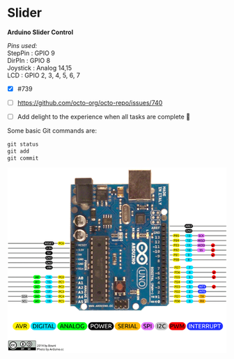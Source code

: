 # Slider
**Arduino Slider Control**


_Pins used:_  <br />
StepPin : GPIO 9  <br />
DirPIn  : GPIO 8   <br />
Joystick : Analog 14,15  <br />
LCD : GPIO 2, 3, 4, 5, 6, 7  <br />

- [x] #739
- [ ] https://github.com/octo-org/octo-repo/issues/740
- [ ] Add delight to the experience when all tasks are complete :tada:


Some basic Git commands are:
```
git status
git add
git commit
```
![alt text](https://github.com/umerbanday/slider/blob/main/images/Arduino-Uno-Pin-Diagram.png?raw=true)


